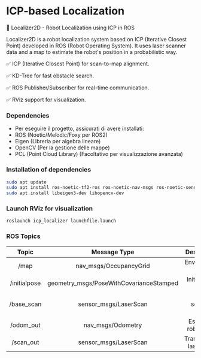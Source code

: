 # ICP-based Localization

📌 Localizer2D - Robot Localization using ICP in ROS

Localizer2D is a robot localization system based on ICP (Iterative Closest Point) developed in ROS (Robot Operating System).
It uses laser scanner data and a map to estimate the robot's position in a probabilistic way.

✅ ICP (Iterative Closest Point) for scan-to-map alignment.

✅ KD-Tree for fast obstacle search.

✅ ROS Publisher/Subscriber for real-time communication.

✅ RViz support for visualization.

### Dependencies
- Per eseguire il progetto, assicurati di avere installati:
- ROS (Noetic/Melodic/Foxy per ROS2)
- Eigen (Libreria per algebra lineare)
- OpenCV (Per la gestione delle mappe)
- PCL (Point Cloud Library) (Facoltativo per visualizzazione avanzata)

### Installation of dependencies
```bash
sudo apt update
sudo apt install ros-noetic-tf2-ros ros-noetic-nav-msgs ros-noetic-sensor-msgs
sudo apt install libeigen3-dev libopencv-dev
```

### Launch RViz for visualization
```bash
roslaunch icp_localizer launchfile.launch
```

### ROS Topics
| Topic | Message Type    | 	Description 
| :---:   | :---: | :---: | 
| /map | nav_msgs/OccupancyGrid   | Environment map 
| /initialpose | geometry_msgs/PoseWithCovarianceStamped   | Initial robot pose 
| /base_scan | 	sensor_msgs/LaserScan   | Laser scanner data 
| /odom_out | nav_msgs/Odometry   | Estimated robot pose 
| /scan_out | sensor_msgs/LaserScan   | Transformed laser scan 
